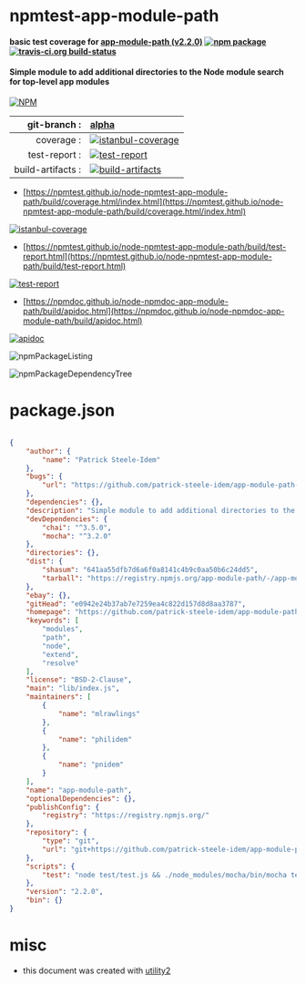 # npmtest-app-module-path

#### basic test coverage for  [app-module-path (v2.2.0)](https://github.com/patrick-steele-idem/app-module-path-node)  [![npm package](https://img.shields.io/npm/v/npmtest-app-module-path.svg?style=flat-square)](https://www.npmjs.org/package/npmtest-app-module-path) [![travis-ci.org build-status](https://api.travis-ci.org/npmtest/node-npmtest-app-module-path.svg)](https://travis-ci.org/npmtest/node-npmtest-app-module-path)

#### Simple module to add additional directories to the Node module search for top-level app modules

[![NPM](https://nodei.co/npm/app-module-path.png?downloads=true&downloadRank=true&stars=true)](https://www.npmjs.com/package/app-module-path)

| git-branch : | [alpha](https://github.com/npmtest/node-npmtest-app-module-path/tree/alpha)|
|--:|:--|
| coverage : | [![istanbul-coverage](https://npmtest.github.io/node-npmtest-app-module-path/build/coverage.badge.svg)](https://npmtest.github.io/node-npmtest-app-module-path/build/coverage.html/index.html)|
| test-report : | [![test-report](https://npmtest.github.io/node-npmtest-app-module-path/build/test-report.badge.svg)](https://npmtest.github.io/node-npmtest-app-module-path/build/test-report.html)|
| build-artifacts : | [![build-artifacts](https://npmtest.github.io/node-npmtest-app-module-path/glyphicons_144_folder_open.png)](https://github.com/npmtest/node-npmtest-app-module-path/tree/gh-pages/build)|

- [https://npmtest.github.io/node-npmtest-app-module-path/build/coverage.html/index.html](https://npmtest.github.io/node-npmtest-app-module-path/build/coverage.html/index.html)

[![istanbul-coverage](https://npmtest.github.io/node-npmtest-app-module-path/build/screenCapture.buildCi.browser.%252Ftmp%252Fbuild%252Fcoverage.lib.html.png)](https://npmtest.github.io/node-npmtest-app-module-path/build/coverage.html/index.html)

- [https://npmtest.github.io/node-npmtest-app-module-path/build/test-report.html](https://npmtest.github.io/node-npmtest-app-module-path/build/test-report.html)

[![test-report](https://npmtest.github.io/node-npmtest-app-module-path/build/screenCapture.buildCi.browser.%252Ftmp%252Fbuild%252Ftest-report.html.png)](https://npmtest.github.io/node-npmtest-app-module-path/build/test-report.html)

- [https://npmdoc.github.io/node-npmdoc-app-module-path/build/apidoc.html](https://npmdoc.github.io/node-npmdoc-app-module-path/build/apidoc.html)

[![apidoc](https://npmdoc.github.io/node-npmdoc-app-module-path/build/screenCapture.buildCi.browser.%252Ftmp%252Fbuild%252Fapidoc.html.png)](https://npmdoc.github.io/node-npmdoc-app-module-path/build/apidoc.html)

![npmPackageListing](https://npmtest.github.io/node-npmtest-app-module-path/build/screenCapture.npmPackageListing.svg)

![npmPackageDependencyTree](https://npmtest.github.io/node-npmtest-app-module-path/build/screenCapture.npmPackageDependencyTree.svg)



# package.json

```json

{
    "author": {
        "name": "Patrick Steele-Idem"
    },
    "bugs": {
        "url": "https://github.com/patrick-steele-idem/app-module-path-node/issues"
    },
    "dependencies": {},
    "description": "Simple module to add additional directories to the Node module search for top-level app modules",
    "devDependencies": {
        "chai": "^3.5.0",
        "mocha": "^3.2.0"
    },
    "directories": {},
    "dist": {
        "shasum": "641aa55dfb7d6a6f0a8141c4b9c0aa50b6c24dd5",
        "tarball": "https://registry.npmjs.org/app-module-path/-/app-module-path-2.2.0.tgz"
    },
    "ebay": {},
    "gitHead": "e0942e24b37ab7e7259ea4c822d157d8d8aa3787",
    "homepage": "https://github.com/patrick-steele-idem/app-module-path-node",
    "keywords": [
        "modules",
        "path",
        "node",
        "extend",
        "resolve"
    ],
    "license": "BSD-2-Clause",
    "main": "lib/index.js",
    "maintainers": [
        {
            "name": "mlrawlings"
        },
        {
            "name": "philidem"
        },
        {
            "name": "pnidem"
        }
    ],
    "name": "app-module-path",
    "optionalDependencies": {},
    "publishConfig": {
        "registry": "https://registry.npmjs.org/"
    },
    "repository": {
        "type": "git",
        "url": "git+https://github.com/patrick-steele-idem/app-module-path-node.git"
    },
    "scripts": {
        "test": "node test/test.js && ./node_modules/mocha/bin/mocha test/test2.js"
    },
    "version": "2.2.0",
    "bin": {}
}
```



# misc
- this document was created with [utility2](https://github.com/kaizhu256/node-utility2)
